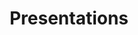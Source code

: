 ---
title: Presentations
description: Industry presentations I've given or participated in!
image: "cat-presos-passkeys.jpg"
---